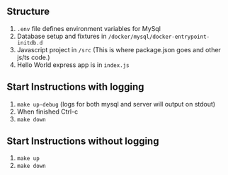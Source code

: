 ## Structure

1. `.env` file defines environment variables for MySql
2. Database setup and fixtures in `/docker/mysql/docker-entrypoint-initdb.d`
3. Javascript project in `/src` (This is where package.json goes and other js/ts code.)
4. Hello World express app is in `index.js`

## Start Instructions with logging

1. `make up-debug` (logs for both mysql and server will output on stdout)
2. When finished Ctrl-c
3. `make down`

## Start Instructions without logging

1. `make up`
2. `make down`
